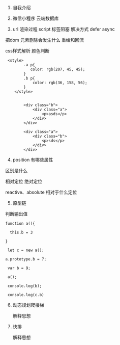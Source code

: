 1. 自我介绍

2. 微信小程序 云端数据库

3. url 渲染过程 script 标签阻塞 解决方式 defer async

  把dom 元素删除会发生什么 重绘和回流

  css样式解析 颜色判断

```
 <style>
        .a p{
           color: rgb(207, 45, 45);
        }
        .b p{
            color: rgb(36, 158, 56);
        }
    </style>


        <div class="b">
            <div class="a">
                <p>asds</p> 
            </div>
        </div>
        
        <div class="a">
            <div class="b">
                <p>sds</p>
            </div>
        </div>
```

4. position 有哪些属性 

区别是什么 

相对定位 绝对定位 

 reactive、absolute 相对于什么定位

5. 原型链  

  判断输出值

```
function a(){

  this.b = 3

}

 let c = new a();

a.prototype.b = 7;

 var b = 9;

 a();

 console.log(b);

 console.log(c.b)
```

6. 动态规划爬楼梯  

   解释思想

7. 快排 

   解释思想